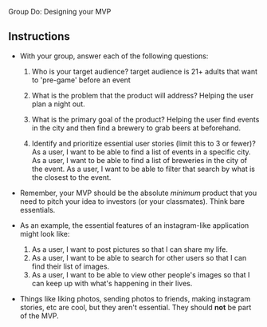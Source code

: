  Group Do: Designing your MVP

## Instructions
* With your group, answer each of the following questions:

  1. Who is your target audience?
  target audience is 21+ adults that want to 'pre-game' before an event

  2. What is the problem that the product will address?
    Helping the user plan a night out.

  3. What is the primary goal of the product?
  Helping the user find events in the city and then find a brewery to grab beers at beforehand.

  4. Identify and prioritize essential user stories (limit this to 3 or fewer)?
    As a user, I want to be able to find a list of events in a specific city.
    As a user, I want to be able to find a list of breweries in the city of the event.
    As a user, I want to be able to filter that search by what is the closest to the event.
    

* Remember, your MVP should be the absolute *minimum* product that you need to pitch your idea to investors (or your classmates). Think bare essentials.

* As an example, the essential features of an instagram-like application might look like:

  1. As a user, I want to post pictures so that I can share my life.
  2. As a user, I want to be able to search for other users so that I can find their list of images.
  3. As a user, I want to be able to view other people's images so that I can keep up with what's happening in their lives. 

* Things like liking photos, sending photos to friends, making instagram stories, etc are cool, but they aren't essential. They should **not** be part of the MVP.